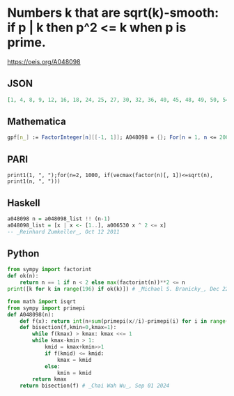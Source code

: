 # Numbers k that are sqrt\(k\)\-smooth: if p \| k then p^2 <\= k when p is prime\.
https://oeis.org/A048098
## JSON
```JSON
[1, 4, 8, 9, 12, 16, 18, 24, 25, 27, 30, 32, 36, 40, 45, 48, 49, 50, 54, 56, 60, 63, 64, 70, 72, 75, 80, 81, 84, 90, 96, 98, 100, 105, 108, 112, 120, 121, 125, 126, 128, 132, 135, 140, 144, 147, 150, 154, 160, 162, 165, 168, 169, 175, 176, 180, 182, 189, 192, 195]
```
## Mathematica
```Mathematica
gpf[n_] := FactorInteger[n][[-1, 1]]; A048098 = {}; For[n = 1, n <= 200, n++, If[ gpf[n] <= Sqrt[n], AppendTo[ A048098, n] ] ]; A048098 (* _Jean-François Alcover_, Jan 26 2012 *)
```
## PARI
```PARI
print1(1, ", ");for(n=2, 1000, if(vecmax(factor(n)[, 1])<=sqrt(n), print1(n, ", ")))
```
## Haskell
```Haskell
a048098 n = a048098_list !! (n-1)
a048098_list = [x | x <- [1..], a006530 x ^ 2 <= x]
-- _Reinhard Zumkeller_, Oct 12 2011
```
## Python
```Python
from sympy import factorint
def ok(n):
    return n == 1 if n < 2 else max(factorint(n))**2 <= n
print([k for k in range(196) if ok(k)]) # _Michael S. Branicky_, Dec 22 2021
```
```Python
from math import isqrt
from sympy import primepi
def A048098(n):
    def f(x): return int(n+sum(primepi(x//i)-primepi(i) for i in range(1,isqrt(x)+1)))
    def bisection(f,kmin=0,kmax=1):
        while f(kmax) > kmax: kmax <<= 1
        while kmax-kmin > 1:
            kmid = kmax+kmin>>1
            if f(kmid) <= kmid:
                kmax = kmid
            else:
                kmin = kmid
        return kmax
    return bisection(f) # _Chai Wah Wu_, Sep 01 2024
```
